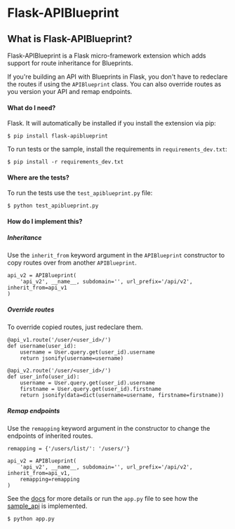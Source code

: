 Flask-APIBlueprint
==================

What is Flask-APIBlueprint?
-------------------------
Flask-APIBlueprint is a Flask micro-framework extension which adds support for
route inheritance for Blueprints.

If you're building an API with Blueprints in Flask, you don't have to redeclare the routes if using the `APIBlueprint` class. You can also override routes as you version your API and remap endpoints.

#### What do I need?

Flask. It will automatically be installed if you install the extension via pip:

```
$ pip install flask-apiblueprint
```

To run tests or the sample, install the requirements in `requirements_dev.txt`:

```
$ pip install -r requirements_dev.txt
```

#### Where are the tests?

To run the tests use the `test_apiblueprint.py` file:

```
$ python test_apiblueprint.py
```

#### How do I implement this?

##### Inheritance
Use the `inherit_from` keyword argument in the `APIBlueprint` constructor to copy routes over from another `APIBlueprint`.

```
api_v2 = APIBlueprint(
    'api_v2', __name__, subdomain='', url_prefix='/api/v2', inherit_from=api_v1
)
```

##### Override routes
To override copied routes, just redeclare them.

```
@api_v1.route('/user/<user_id>/')
def username(user_id):
    username = User.query.get(user_id).username
    return jsonify(username=username)

@api_v2.route('/user/<user_id>/')
def user_info(user_id):
    username = User.query.get(user_id).username
    firstname = User.query.get(user_id).firstname
    return jsonify(data=dict(username=username, firstname=firstname))
```

##### Remap endpoints
Use the `remapping` keyword argument in the constructor to change the endpoints of inherited routes.

```
remapping = {'/users/list/': '/users/'}

api_v2 = APIBlueprint(
    'api_v2', __name__, subdomain='', url_prefix='/api/v2', inherit_from=api_v1,
    remapping=remapping
)

```

See the [docs](http://flask-apiblueprint.readthedocs.org/en/latest/) for more details or run the `app.py` file to see how the [sample_api](sample_api) is implemented.

```
$ python app.py
```
